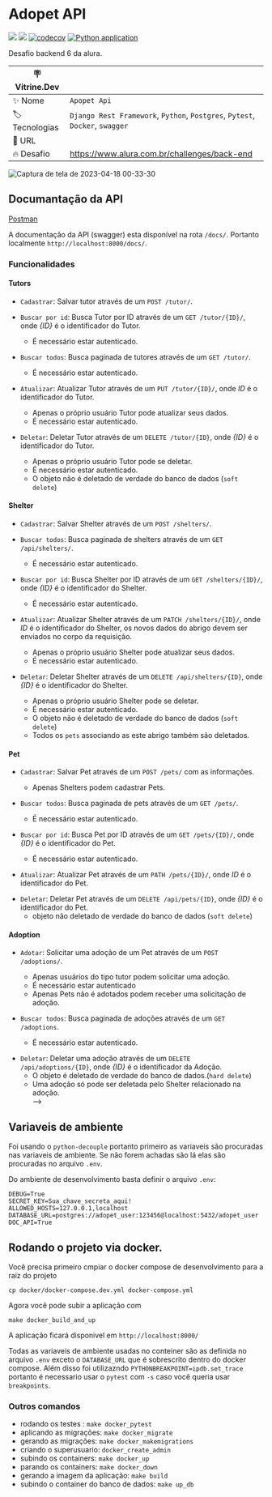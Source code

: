 # Adopet API

![](https://img.shields.io/github/last-commit/HenriqueCCdA/adopet-api?style=plasti&ccolor=blue)
![](https://img.shields.io/badge/Autor-Henrique%20C%20C%20de%20Andrade-blue)
[![codecov](https://codecov.io/gh/HenriqueCCdA/adopet-api/branch/main/graph/badge.svg?token=ciUVhvgHSW)](https://codecov.io/gh/HenriqueCCdA/adopet-api)
[![Python application](https://github.com/HenriqueCCdA/adopet-api/actions/workflows/CI.yml/badge.svg?branch=main)](https://github.com/HenriqueCCdA/adopet-api/actions/workflows/CI.yml)

Desafio backend 6 da alura.

| :placard: Vitrine.Dev |     |
| -------------  | --- |
| :sparkles: Nome        | `Apopet Api`
| :label: Tecnologias | `Django Rest Framework`, `Python`, `Postgres`, `Pytest`, `Docker`, `swagger`
| :rocket: URL         |
| :fire: Desafio     | https://www.alura.com.br/challenges/back-end

![Captura de tela de 2023-04-18 00-33-30](https://user-images.githubusercontent.com/37959973/232665132-9077c415-d738-4ea0-ad1c-f519740a962e.png?text=imagem_do_projeto#vitrinedev)


## Documantação da API

[Postman](https://documenter.getpostman.com/view/18852890/2s93RRvsgF)

A documentação da API (swagger) esta disponível na rota `/docs/`. Portanto localmente `http://localhost:8000/docs/`.

### Funcionalidades

#### Tutors

- `Cadastrar`: Salvar tutor através de um `POST /tutor/`.

- `Buscar por id`: Busca Tutor por ID através de um `GET /tutor/{ID}/`, onde *{ID}* é o identificador do Tutor.
  - É necessário estar autenticado.

- `Buscar todos`: Busca paginada de tutores através de um `GET /tutor/`.
  - É necessário estar autenticado.

- `Atualizar`: Atualizar Tutor através de um `PUT /tutor/{ID}/`, onde *ID* é o identificador do Tutor.
  - Apenas o próprio usuário Tutor pode atualizar seus dados.
  - É necessário estar autenticado.

- `Deletar`: Deletar Tutor através de um `DELETE /tutor/{ID}`, onde *{ID}* é o identificador do Tutor.
  - Apenas o próprio usuário Tutor pode se deletar.
  - É necessário estar autenticado.
  - O objeto não é deletado de verdade do banco de dados (`soft delete`)

#### Shelter

- `Cadastrar`: Salvar Shelter através de um `POST /shelters/`.

- `Buscar todos`: Busca paginada de shelters através de um `GET /api/shelters/`.
  - É necessário estar autenticado.

- `Buscar por id`: Busca Shelter por ID através de um `GET /shelters/{ID}/`, onde *{ID}* é o identificador do Shelter.
  - É necessário estar autenticado.

- `Atualizar`: Atualizar Shelter através de um `PATCH /shelters/{ID}/`, onde *ID* é o identificador do Shelter,
  os novos dados do abrigo devem ser enviados no corpo da requisição.
  - Apenas o próprio usuário Shelter pode atualizar seus dados.
  - É necessário estar autenticado.

- `Deletar`: Deletar Shelter através de um `DELETE /api/shelters/{ID}`, onde *{ID}* é o identificador do Shelter.
  - Apenas o próprio usuário Shelter pode se deletar.
  - É necessário estar autenticado.
  - O objeto não é deletado de verdade do banco de dados (`soft delete`)
  - Todos os `pets` associando as este abrigo também são deletados.

#### Pet
- `Cadastrar`: Salvar Pet através de um `POST /pets/` com as informações.
  - Apenas Shelters podem cadastrar Pets.

- `Buscar todos`: Busca paginada de pets através de um `GET /pets/`.
  - É necessário estar autenticado.

- `Buscar por id`: Busca Pet por ID através de um `GET /pets/{ID}/`, onde *{ID}* é o identificador do Pet.
  - É necessário estar autenticado.

- `Atualizar`: Atualizar Pet através de um `PATH /pets/{ID}/`, onde *ID* é o identificador do Pet.
<!-- - Apenas o Shelter que cadastrou o Pet pode atualiza-lo. -->

- `Deletar`: Deletar Pet através de um `DELETE /api/pets/{ID}`, onde *{ID}* é o identificador do Pet.
  <!-- - Apenas o Shelter que cadastrou o Pet pode deleta-lo. -->
  - objeto não deletado de verdade do banco de dados (`soft delete`)
  <!-- - Pet relacionado a uma Adoption não pode ser deletado. -->

#### Adoption
- `Adotar`: Solicitar uma adoção de um Pet através de um `POST /adoptions/`.
  - Apenas usuários do tipo tutor podem solicitar uma adoção.
  - É necessário estar autenticado
  - Apenas Pets não é adotados podem receber uma solicitação de adoção.

- `Buscar todos`: Busca paginada de adoções através de um `GET /adoptions`.
  - É necessário estar autenticado.
  <!-- - Busca somente adoções relacionadas ao usuário autenticado (Shelter ou Guardian). -->

<!-- - `Atualizar status`: Atualização de status através de um ` /api/adoptions/{ID}/status` com a informação *status*
  em um JSON no corpor da requisição. Os status possíveis são *ANALYSING*, *CONCLUDED* e *CANCELED*. Apenas usuários do tipo
  Shelter atualizar status.
  - Uma adoção só pode ter o status atualizado pelo Shelter relacionado na adoção.<br> -->

- `Deletar`: Deletar uma adoção através de um `DELETE /api/adoptions/{ID}`, onde *{ID}* é o identificador da Adoção.
  - O objeto é deletado de verdade do banco de dados.(`hard delete`)
  - Uma adoção só pode ser deletada pelo Shelter relacionado na adoção.<br> -->


## Variaveis de ambiente

Foi usando o `python-decouple` portanto primeiro as variaveis são procuradas nas variaveis de ambiente. Se não forem achadas são lá elas são procuradas no arquivo `.env`.

Do ambiente de desenvolvimento basta definir o arquivo `.env`:

```
DEBUG=True
SECRET_KEY=Sua_chave_secreta_aqui!
ALLOWED_HOSTS=127.0.0.1,localhost
DATABASE_URL=postgres://adopet_user:123456@localhost:5432/adopet_user
DOC_API=True
```

## Rodando o projeto via docker.

Você precisa primeiro cmpiar o docker compose de desenvolvimento para a raiz do projeto

```console
cp docker/docker-compose.dev.yml docker-compose.yml
```

Agora você pode subir a aplicação com

```console
make docker_build_and_up
```

A aplicação ficará disponivel em `http://localhost:8000/`

Todas as variaveis de ambiente usadas no conteiner são as definida no arquivo `.env` exceto o `DATABASE_URL` que é sobrescrito dentro do docker compose. Além disso foi utilizazndo `PYTHONBREAKPOINT=ipdb.set_trace` portanto é necessario usar o `pytest` com `-s` caso você queria usar `breakpoints`.

### Outros comandos

* rodando os testes : `make docker_pytest`
* aplicando as migrações: `make docker_migrate`
* gerando as migrações: `make docker_makemigrations`
* criando o superusuario: `docker_create_admin`
* subindo os containers: `make docker_up`
* parando os containers: `make docker_down`
* gerando a imagem da aplicação: `make build`
* subindo o container do banco de dados: `make up_db`

